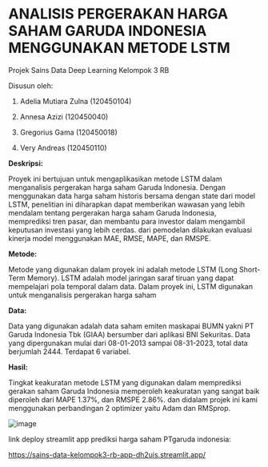 # ANALISIS PERGERAKAN HARGA SAHAM GARUDA INDONESIA MENGGUNAKAN METODE LSTM

Projek Sains Data Deep Learning Kelompok 3 RB

Disusun oleh:

  1. Adelia Mutiara Zulna (120450104)

  2. Annesa Azizi 				(120450040)

  3. Gregorius Gama			  (120450018)

  4. Very Andreas				  (120450110)

**Deskripsi:**

Proyek ini bertujuan untuk mengaplikasikan metode LSTM dalam menganalisis pergerakan harga saham Garuda Indonesia. Dengan menggunakan data harga saham historis bersama dengan state dari model LSTM, penelitian ini diharapkan dapat memberikan wawasan yang lebih mendalam tentang pergerakan harga saham Garuda Indonesia, memprediksi tren pasar, dan membantu para investor dalam mengambil keputusan investasi yang lebih cerdas. dari pemodelan dilakukan evaluasi kinerja model menggunakan MAE, RMSE, MAPE, dan RMSPE.

**Metode:**

Metode yang digunakan dalam proyek ini adalah metode LSTM (Long Short-Term Memory). LSTM adalah model jaringan saraf tiruan yang dapat mempelajari pola temporal dalam data. Dalam proyek ini, LSTM digunakan untuk menganalisis pergerakan harga saham

**Data:**

Data yang digunakan adalah data saham emiten maskapai BUMN yakni PT Garuda Indonesia Tbk (GIAA) bersumber dari aplikasi BNI Sekuritas. Data yang dipergunakan mulai dari 08-01-2013 sampai 08-31-2023, total data berjumlah 2444. Terdapat 6 variabel.

**Hasil:**

Tingkat keakuratan metode LSTM yang digunakan dalam memprediksi gerakan saham Garuda Indonesia memperoleh keakuratan yang sangat baik diperoleh dari MAPE 1.37%, dan RMSPE 2.86%. dan didalam projek ini kami menggunakan perbandingan 2 optimizer yaitu Adam dan RMSprop.

![image](https://github.com/sains-data/Kelompok3_RB/assets/124365388/051b6010-1489-49b0-88f9-c5cc7f045505)

link deploy streamlit app prediksi harga saham PTgaruda indonesia:

https://sains-data-kelompok3-rb-app-dh2uis.streamlit.app/
